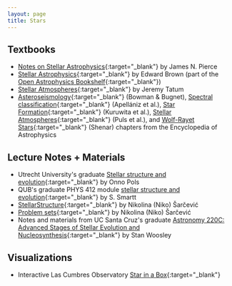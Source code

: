 ```yaml
---
layout: page
title: Stars
---
```


## Textbooks
- [Notes on Stellar Astrophysics](https://mavdisk.mnsu.edu/wp5884kt/nsa/){:target="_blank"} by James N. Pierce
- [Stellar Astrophysics](https://web.pa.msu.edu/people/ebrown/docs/stellar-notes.pdf){:target="_blank"} by Edward Brown (part of the [Open Astrophysics Bookshelf](http://open-astrophysics-bookshelf.github.io){:target="_blank"})
- [Stellar Atmospheres](https://www.astro.uvic.ca/~tatum/stellatm.html){:target="_blank"} by Jeremy Tatum
- [Asteroseismology](https://arxiv.org/abs/2410.01715){:target="_blank"} (Bowman & Bugnet), [Spectral classification](https://arxiv.org/abs/2410.07301){:target="_blank"} (Apellániz et al.), [Star Formation](https://arxiv.org/abs/2409.03371){:target="_blank"} (Kuruwita et al.), [Stellar Atmospheres](https://arxiv.org/abs/2409.03329){:target="_blank"} (Puls et al.), and [Wolf-Rayet Stars](https://arxiv.org/abs/2410.04436){:target="_blank"} (Shenar) chapters from the Encyclopedia of Astrophysics

## Lecture Notes + Materials
- Utrecht University's graduate [Stellar structure and evolution](https://www.astro.ru.nl/~onnop/education/stev_utrecht_notes/){:target="_blank"} by Onno Pols
- QUB's graduate PHYS 412 module [stellar structure and evolution](https://star.pst.qub.ac.uk/~sjs/teaching/stellarevol/index.html){:target="_blank"} by S. Smartt
- [StellarStructure](https://drive.google.com/drive/folders/1XApdgc0qiLuUoI6X7o_8GHFhcUp5PtF7){:target="_blank"} by Nikolina (Niko) Šarčević
- [Problem sets](https://github.com/nikosarcevic/PhysicsProblemSets#astro){:target="_blank"} by Nikolina (Niko) Šarčević
- Notes and materials from UC Santa Cruz's graduate [Astronomy 220C: Advanced Stages of Stellar Evolution and Nucleosynthesis](https://www.ucolick.org/~woosley/){:target="_blank"} by Stan Woosley

## Visualizations
- Interactive Las Cumbres Observatory [Star in a Box](https://starinabox.lco.global/#){:target="_blank"}